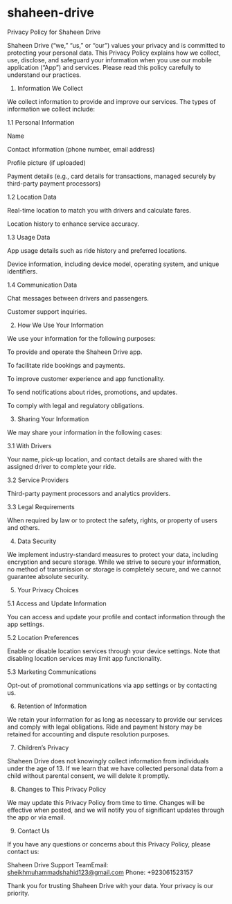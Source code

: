 # shaheen-drive
Privacy Policy for Shaheen Drive

Shaheen Drive (“we,” “us,” or “our”) values your privacy and is committed to protecting your personal data. This Privacy Policy explains how we collect, use, disclose, and safeguard your information when you use our mobile application (“App”) and services. Please read this policy carefully to understand our practices.

1. Information We Collect

We collect information to provide and improve our services. The types of information we collect include:

1.1 Personal Information

Name

Contact information (phone number, email address)

Profile picture (if uploaded)

Payment details (e.g., card details for transactions, managed securely by third-party payment processors)

1.2 Location Data

Real-time location to match you with drivers and calculate fares.

Location history to enhance service accuracy.

1.3 Usage Data

App usage details such as ride history and preferred locations.

Device information, including device model, operating system, and unique identifiers.

1.4 Communication Data

Chat messages between drivers and passengers.

Customer support inquiries.

2. How We Use Your Information

We use your information for the following purposes:

To provide and operate the Shaheen Drive app.

To facilitate ride bookings and payments.

To improve customer experience and app functionality.

To send notifications about rides, promotions, and updates.

To comply with legal and regulatory obligations.

3. Sharing Your Information

We may share your information in the following cases:

3.1 With Drivers

Your name, pick-up location, and contact details are shared with the assigned driver to complete your ride.

3.2 Service Providers

Third-party payment processors and analytics providers.

3.3 Legal Requirements

When required by law or to protect the safety, rights, or property of users and others.

4. Data Security

We implement industry-standard measures to protect your data, including encryption and secure storage. While we strive to secure your information, no method of transmission or storage is completely secure, and we cannot guarantee absolute security.

5. Your Privacy Choices

5.1 Access and Update Information

You can access and update your profile and contact information through the app settings.

5.2 Location Preferences

Enable or disable location services through your device settings. Note that disabling location services may limit app functionality.

5.3 Marketing Communications

Opt-out of promotional communications via app settings or by contacting us.

6. Retention of Information

We retain your information for as long as necessary to provide our services and comply with legal obligations. Ride and payment history may be retained for accounting and dispute resolution purposes.

7. Children’s Privacy

Shaheen Drive does not knowingly collect information from individuals under the age of 13. If we learn that we have collected personal data from a child without parental consent, we will delete it promptly.

8. Changes to This Privacy Policy

We may update this Privacy Policy from time to time. Changes will be effective when posted, and we will notify you of significant updates through the app or via email.

9. Contact Us

If you have any questions or concerns about this Privacy Policy, please contact us:

Shaheen Drive Support TeamEmail: sheikhmuhammadshahid123@gmail.com Phone: +923061523157

Thank you for trusting Shaheen Drive with your data. Your privacy is our priority.

